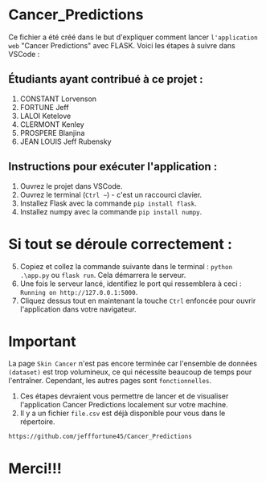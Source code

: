 # Cancer_Predictions


Ce fichier a été créé dans le but d'expliquer comment lancer `l'application web` "Cancer Predictions" avec FLASK.
Voici les étapes à suivre dans VSCode :

## Étudiants ayant contribué à ce projet :

1. CONSTANT Lorvenson
2. FORTUNE Jeff
3. LALOI Ketelove
4. CLERMONT Kenley
5. PROSPERE Blanjina
6. JEAN LOUIS Jeff Rubensky


## Instructions pour exécuter l'application :

1. Ouvrez le projet dans VSCode.
2. Ouvrez le terminal (`Ctrl ~`) - c'est un raccourci clavier.
3. Installez Flask avec la commande `pip install flask`.
4. Installez numpy avec la commande `pip install numpy`.


# Si tout se déroule correctement :

5. Copiez et collez la commande suivante dans le terminal : `python .\app.py` ou `flask run`. Cela démarrera le serveur.
6. Une fois le serveur lancé, identifiez le port qui ressemblera à ceci : `Running on http://127.0.0.1:5000`.
7. Cliquez dessus tout en maintenant la touche `Ctrl` enfoncée pour ouvrir l'application dans votre navigateur.


# Important
La page `Skin Cancer` n'est pas encore terminée car l'ensemble de données `(dataset)` est trop volumineux, ce qui nécessite beaucoup de temps pour l'entraîner. Cependant, les autres pages sont `fonctionnelles`.


1. Ces étapes devraient vous permettre de lancer et de visualiser l'application Cancer Predictions localement sur votre machine.
2. Il y a un fichier `file.csv` est déjà disponible pour vous dans le répertoire.




`https://github.com/jefffortune45/Cancer_Predictions`


# Merci!!!